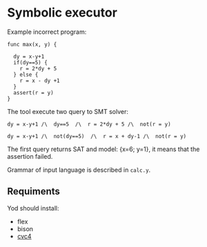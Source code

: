 # Symbolic executor

Example incorrect program:
```
func max(x, y) {

  dy = x-y+1
  if(dy==5) {
    r = 2*dy + 5
  } else {
    r = x - dy +1
  }
  assert(r = y)
}

```

The tool execute two query to SMT solver:

```dy = x-y+1 /\  dy==5  /\  r = 2*dy + 5 /\  not(r = y)```

```dy = x-y+1 /\  not(dy==5)  /\  r = x + dy-1 /\  not(r = y)```

The first query returns SAT and model: {x=6; y=1}, it means that the assertion failed. 

Grammar of input language is described in ```calc.y```.

## Requiments

Yod should install:

* flex
* bison
* [cvc4](https://cvc4.github.io/)


